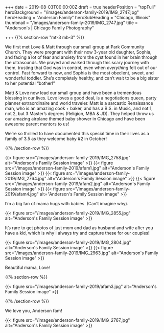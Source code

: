 +++
date = 2019-08-03T00:00:00Z
draft = true
headerPosition = "topFull"
heroBackground = "/images/anderson-family-2019/IMG_2747.jpg"
heroHeading = "Anderson Family"
heroSubHeading = "Chicago, Illinois"
thumbnail = "/images/anderson-family-2019/IMG_2747.jpg"
title = "Anderson's | Chicago Family Photography"

+++
{{% section-row "mt-3 mb-3" %}}

We first met Love & Matt through our small group at Park Community Church. They were pregnant with their now 3-year old daughter, Sophia, and facing a lot of fear and anxiety from the cyst found in her brain through the ultrasounds. We prayed and walked through this scary journey with them, trusting that God was in control, even when *everything* felt out of our control. Fast forward to now, and Sophia is the most obedient, sweet, and wonderful toddler. She’s completely healthy, and can’t wait to be a big sister to her potential “bother!”

Matt & Love now lead our small group and have been a tremendous blessing in our lives. Love loves a good deal, is a negotiations queen, party planner extraordinaire and world traveler. Matt is a sarcastic Renaissance man, who is an amazing cook + baker, and has a B.S. in Music, and not 1, not 2, but 3 Master’s degrees (Religion, MBA & JD). They helped throw us our amazing airplane themed baby shower in Chicago and have been awesome parent mentors to us! 

We’re so thrilled to have documented this special time in their lives as a family of 3.5 as they welcome baby #2 in October! 

{{% /section-row %}}

{{< figure src="/images/anderson-family-2019/IMG_2758.jpg" alt="Anderson's Family Session image" >}}
{{< figure src="/images/anderson-family-2019/afam1.jpg" alt="Anderson's Family Session image" >}}
{{< figure src="/images/anderson-family-2019/IMG_2764.jpg" alt="Anderson's Family Session image" >}}
{{< figure src="/images/anderson-family-2019/afam2.jpg" alt="Anderson's Family Session image" >}}
{{< figure src="/images/anderson-family-2019/afam4.jpg" alt="Anderson's Family Session image" >}}

I’m a big fan of mama hugs with babies. (Can’t imagine why).

{{< figure src="/images/anderson-family-2019/IMG_2855.jpg" alt="Anderson's Family Session image" >}}

It’s rare to get photos of just mom and dad as husband and wife after you have a kid, which is why I always try and capture these for our couples!

{{< figure src="/images/anderson-family-2019/IMG_2804.jpg" alt="Anderson's Family Session image" >}}
{{< figure src="/images/anderson-family-2019/IMG_2963.jpg" alt="Anderson's Family Session image" >}}

Beautiful mama, Love! 

{{% section-row %}}

{{< figure src="/images/anderson-family-2019/afam3.jpg" alt="Anderson's Family Session image" >}}

{{% /section-row %}}

We love you, Anderson fam! 

{{< figure src="/images/anderson-family-2019/IMG_2767.jpg" alt="Anderson's Family Session image" >}}